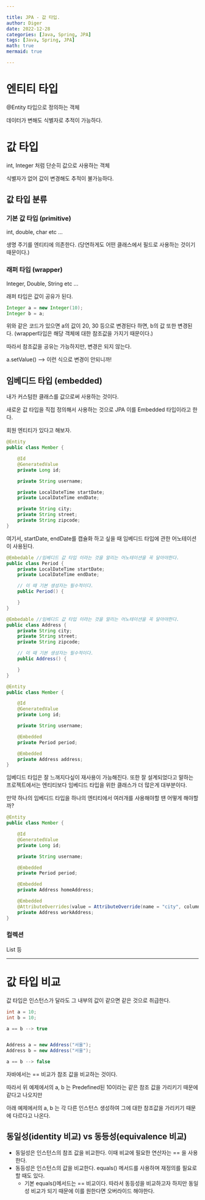```yaml
---

title: JPA - 값 타입.
author: Diger
date: 2022-12-28
categories: [Java, Spring, JPA]
tags: [Java, Spring, JPA]
math: true
mermaid: true

---
```


# 엔티티 타입

@Entity 타입으로 정의하는 객체

데이터가 변해도 식별자로 추적이 가능하다.


# 값 타입

int, Integer 처럼 단순히 값으로 사용하는 객체

식별자가 없어 값이 변경해도 추적이 불가능하다.

## 값 타입 분류

### 기본 값 타입 (primitive)

int, double, char etc ...

생명 주기를 엔티티에 의존한다. (당연하게도 어떤 클래스에서 필드로 사용하는 것이기 때문이다.)

### 래퍼 타입 (wrapper)

Integer, Double, String etc ...

래퍼 타입은 값이 공유가 된다.

```java
Integer a = new Integer(10);
Integer b = a;
```

위와 같은 코드가 있으면 a의 값이 20, 30 등으로 변경된다 하면, b의 값 또한 변경된다. (wrapper타입은 해당 객체에 대한 참조값을 가지기 때문이다.)

따라서 참조값을 공유는 가능하지만, 변경은 되지 않는다.

a.setValue() --> 이런 식으로 변경이 안되니까!

## 임베디드 타입 (embedded)

내가 커스텀한 클래스를 값으로써 사용하는 것이다.

새로운 값 타입을 직접 정의해서 사용하는 것으로 JPA 이를 Embedded 타입이라고 한다.

회원 엔티티가 있다고 해보자.

```java
@Entity
public class Member {

    @Id
    @GeneratedValue
    private Long id;

    private String username;

    private LocalDateTime startDate;
    private LocalDateTime endDate;

    private String city;
    private String street;
    private String zipcode;
}
```

여기서, startDate, endDate를 캡슐화 하고 싶을 때 임베디드 타입에 관한 어노테이션이 사용된다.

```java
@Embedable //임베디드 값 타입 이라는 것을 알리는 어노테이션을 꼭 달아야한다.
public class Period {
    private LocalDateTime startDate;
    private LocalDateTime endDate;

    // 이 때 기본 생성자는 필수적이다.
    public Period() {

    }
}

@Embedable //임베디드 값 타입 이라는 것을 알리는 어노테이션을 꼭 달아야한다.
public class Address {
    private String city;
    private String street;
    private String zipcode;

    // 이 때 기본 생성자는 필수적이다.
    public Address() {

    }
}

@Entity
public class Member {

    @Id
    @GeneratedValue
    private Long id;

    private String username;

    @Embedded
    private Period period;

    @Embedded
    private Address address;
}
```

임베디드 타입은 잘 느껴지다싶이 재사용이 가능해진다. 또한 잘 설계되었다고 말하는 프로젝트에서는 엔티티보다 임베디드 타입을 위한 클래스가 더 많은게 대부분이다.

만약 하나의 임베디드 타입을 하나의 엔티티에서 여러개를 사용해야할 땐 어떻게 해야할까?

```java
@Entity
public class Member {

    @Id
    @GeneratedValue
    private Long id;

    private String username;

    @Embedded
    private Period period;

    @Embedded
    private Address homeAddress;

    @Embedded
    @AttributeOverrides(value = AttributeOverride(name = "city", column = @Column(EMP_START)))
    private Address workAddress;
}
```

### 컬렉션

List<Integer> 등


---

# 값 타입 비교

값 타입은 인스턴스가 달라도 그 내부의 값이 같으면 같은 것으로 취급한다.

```java
int a = 10;
int b = 10;

a == b --> true


Address a = new Address("서울");
Address b = new Address("서울");

a == b --> false
```

자바에서는 == 비교가 참조 값을 비교하는 것이다.

따라서 위 예제에서의 a, b 는 Predefined된 10이라는 같은 참조 값을 가리키기 때문에 같다고 나오지만

아래 예제에서의 a, b 는 각 다른 인스턴스 생성하여 그에 대한 참조값을 가리키기 때문에 다르다고 나온다.

## 동일성(identity 비교) vs 동등성(equivalence 비교)

- 동일성은 인스턴스의 참조 값을 비교한다. 이때 비교에 필요한 연산자는 == 을 사용한다.
- 동등성은 인스턴스의 값을 비교한다. equals() 메서드를 사용하며 재정의를 필요로 할 때도 있다.
  - 기본 equals()메서드는 == 비교이다. 따라서 동등성을 비교하고자 하지만 동일성 비교가 되기 때문에 이를 원한다면 오버라이드 해야한다.


